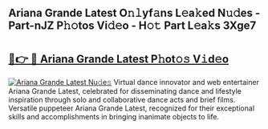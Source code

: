 ## Ariana Grande Latest O𝚗𝚕yf𝚊ns L𝚎a𝚔ed N𝚞𝚍es - Part-nJZ P𝚑𝚘tos Vi𝚍𝚎o - H𝚘𝚝 Part L𝚎a𝚔s 3Xge7

# <h2><a href="http://kfccgu.oniu.top/?m=Ariana+Grande+Latest">🔗👉 🔴 Ariana Grande Latest P𝚑ot𝚘𝚜 V𝚒d𝚎o</a></h2>

[![Ariana Grande Latest Nu𝚍e𝚜](https://i.imgur.com/0qMVB7G.gif)](http://kfccgu.oniu.top/?m=Ariana+Grande+Latest)
Virtual dance innovator and web entertainer Ariana Grande Latest, celebrated for disseminating dance and lifestyle inspiration through solo and collaborative dance acts and brief films. Versatile puppeteer Ariana Grande Latest, recognized for their exceptional skills and accomplishments in bringing inanimate objects to life.  
